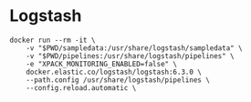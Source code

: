 # Logstash

    docker run --rm -it \
        -v "$PWD/sampledata:/usr/share/logstash/sampledata" \
        -v "$PWD/pipelines:/usr/share/logstash/pipelines" \
        -e "XPACK_MONITORING_ENABLED=false" \
        docker.elastic.co/logstash/logstash:6.3.0 \
        --path.config /usr/share/logstash/pipelines \
        --config.reload.automatic \

